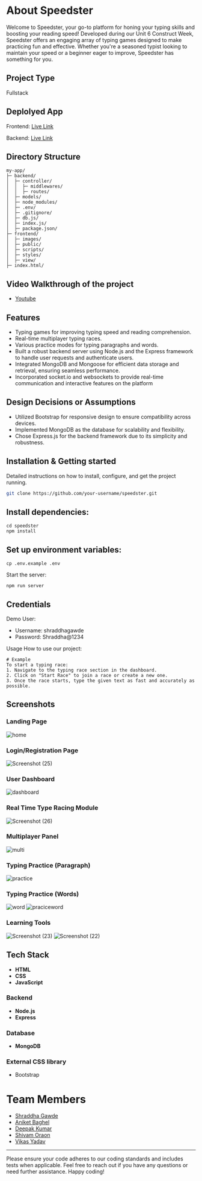 # About Speedster

Welcome to Speedster, your go-to platform for honing your typing skills and boosting your reading speed! Developed during our Unit 6 Construct Week, Speedster offers an engaging array of typing games designed to make practicing fun and effective. Whether you're a seasoned typist looking to maintain your speed or a beginner eager to improve, Speedster has something for you.

## Project Type
Fullstack

## Deplolyed App
Frontend: [Live Link](https://debug-artisan-2345.vercel.app/)

Backend: [Live Link](https://type-racing-speedster.onrender.com/)

## Directory Structure

```
my-app/
├─ backend/
│  ├─ controller/
│  │  ├─ middlewares/
│  │  ├─ routes/
│  ├─ models/
│  ├─ node_modules/
│  ├─ .env/
│  ├─ .gitignore/
│  ├─ db.js/
│  ├─ index.js/
│  ├─ package.json/
├─ frontend/
│  ├─ images/
│  ├─ public/
│  ├─ scripts/
│  ├─ styles/
│  ├─ view/
├─ index.html/
```

## Video Walkthrough of the project
- [Youtube](https://www.youtube.com/watch?v=ZAtlADbsRbM)

## Features

- Typing games for improving typing speed and reading comprehension.
- Real-time multiplayer typing races.
- Various practice modes for typing paragraphs and words.
- Built a robust backend server using Node.js and the Express framework to handle user requests and authenticate
users.
- Integrated MongoDB and Mongoose for efficient data storage and retrieval, ensuring seamless performance.
- Incorporated socket.io and websockets to provide real-time communication and interactive features on the platform

## Design Decisions or Assumptions

- Utilized Bootstrap for responsive design to ensure compatibility across devices.
- Implemented MongoDB as the database for scalability and flexibility.
- Chose Express.js for the backend framework due to its simplicity and robustness.


## Installation & Getting started
Detailed instructions on how to install, configure, and get the project running.

```bash
git clone https://github.com/your-username/speedster.git
```
## Install dependencies:
```
cd speedster
npm install
```
## Set up environment variables:
```
cp .env.example .env
```
Start the server:
```
npm run server
```
## Credentials
Demo User:
- Username: shraddhagawde
- Password: Shraddha@1234

Usage
How to use our project:

```
# Example
To start a typing race:
1. Navigate to the typing race section in the dashboard.
2. Click on "Start Race" to join a race or create a new one.
3. Once the race starts, type the given text as fast and accurately as possible.
```
## Screenshots

### Landing Page
![home](https://github.com/Vikas3126/debug-artisan-2345/assets/101090200/49594dc5-e039-43a7-b49a-f2fb176ee8a0)

### Login/Registration Page
![Screenshot (25)](https://github.com/Vikas3126/debug-artisan-2345/assets/131662969/6b4e423a-bf54-4452-a460-caa10663e0c9)

### User Dashboard
![dashboard](https://github.com/Vikas3126/debug-artisan-2345/assets/101090200/d0405483-8ead-41c2-a357-00ab7cc8de7c)

### Real Time Type Racing Module
![Screenshot (26)](https://github.com/Vikas3126/debug-artisan-2345/assets/131662969/02f141e2-99ff-4128-b643-6355d57d1e8e)

### Multiplayer Panel
![multi](https://github.com/Vikas3126/debug-artisan-2345/assets/101090200/f4452e97-7821-4fee-b3e4-1f63df79f485)

### Typing Practice (Paragraph)
![practice](https://github.com/Vikas3126/debug-artisan-2345/assets/101090200/b1453a8f-0746-4978-a7c5-dd2206acebe6)

### Typing Practice (Words)
![word](https://github.com/Vikas3126/debug-artisan-2345/assets/101090200/f6071348-bc31-40c0-bc31-5c06f1dc1e60)
![praciceword](https://github.com/Vikas3126/debug-artisan-2345/assets/101090200/502fc1b2-c8b7-4a2c-b52d-8c62bee12769)

### Learning Tools
![Screenshot (23)](https://github.com/Vikas3126/debug-artisan-2345/assets/131662969/212907b6-8085-46ab-b0a2-2be30ef478d7)
![Screenshot (22)](https://github.com/Vikas3126/debug-artisan-2345/assets/131662969/b05dbb0c-54aa-4e7c-bfd8-2de2b42338e5)

## Tech Stack

- **HTML**
- **CSS**
- **JavaScript**

### Backend

- **Node.js**
- **Express**

### Database

- **MongoDB**

### External CSS library

- Bootstrap
# Team Members
- [Shraddha Gawde](https://github.com/shraddha-gawde)
- [Aniket Baghel](https://github.com/DEEPAK101020)
- [Deepak Kumar](https://github.com/DEEPAK101020)
- [Shivam Oraon](https://github.com/Supriyasingh2)
- [Vikas Yadav](https://github.com/Vikas3126)
---
Please ensure your code adheres to our coding standards and includes tests when applicable.
Feel free to reach out if you have any questions or need further assistance. Happy coding!
